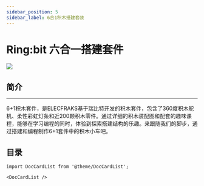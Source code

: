 ```yaml
---
sidebar_position: 5
sidebar_label: 6合1积木搭建套装
---
```


# Ring:bit 六合一搭建套件

![](https://wiki-media-ef.oss-cn-hongkong.aliyuncs.com/docs/microbit/building-blocks/ringbit-bricks-pack/images/ringbit_bricks_pack_01.jpg)

## 简介
---

6+1积木套件，是ELECFRAKS基于瑞比特开发的积木套件，包含了360度积木舵机、柔性彩虹灯条和近200颗积木零件。通过详细的积木装配图和配套的趣味课程，能够在学习编程的同时，体验到探索搭建结构的乐趣。来跟随我们的脚步，通过搭建和编程制作6+1套件中的积木小车吧。

## 目录

```mdx-code-block
import DocCardList from '@theme/DocCardList';

<DocCardList />
```

